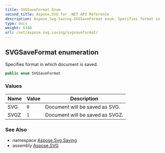 ```yaml
---
title: SVGSaveFormat Enum
second_title: Aspose.SVG for .NET API Reference
description: Aspose.Svg.Saving.SVGSaveFormat enum. Specifies format in which document is saved
type: docs
weight: 5340
url: /net/aspose.svg.saving/svgsaveformat/
---
```

## SVGSaveFormat enumeration

Specifies format in which document is saved.

```csharp
public enum SVGSaveFormat
```

### Values

| Name | Value | Description |
| --- | --- | --- |
| SVG | `0` | Document will be saved as SVG. |
| SVGZ | `1` | Document will be saved as SVGZ. |

### See Also

* namespace [Aspose.Svg.Saving](../../aspose.svg.saving/)
* assembly [Aspose.SVG](../../)

